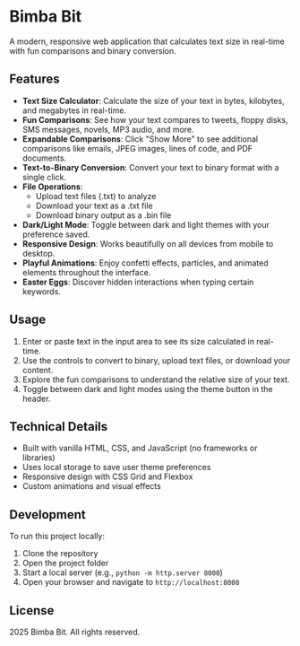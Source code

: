 # Bimba Bit

A modern, responsive web application that calculates text size in real-time with fun comparisons and binary conversion.

## Features

- **Text Size Calculator**: Calculate the size of your text in bytes, kilobytes, and megabytes in real-time.
- **Fun Comparisons**: See how your text compares to tweets, floppy disks, SMS messages, novels, MP3 audio, and more.
- **Expandable Comparisons**: Click "Show More" to see additional comparisons like emails, JPEG images, lines of code, and PDF documents.
- **Text-to-Binary Conversion**: Convert your text to binary format with a single click.
- **File Operations**:
  - Upload text files (.txt) to analyze
  - Download your text as a .txt file
  - Download binary output as a .bin file
- **Dark/Light Mode**: Toggle between dark and light themes with your preference saved.
- **Responsive Design**: Works beautifully on all devices from mobile to desktop.
- **Playful Animations**: Enjoy confetti effects, particles, and animated elements throughout the interface.
- **Easter Eggs**: Discover hidden interactions when typing certain keywords.

## Usage

1. Enter or paste text in the input area to see its size calculated in real-time.
2. Use the controls to convert to binary, upload text files, or download your content.
3. Explore the fun comparisons to understand the relative size of your text.
4. Toggle between dark and light modes using the theme button in the header.

## Technical Details

- Built with vanilla HTML, CSS, and JavaScript (no frameworks or libraries)
- Uses local storage to save user theme preferences
- Responsive design with CSS Grid and Flexbox
- Custom animations and visual effects

## Development

To run this project locally:

1. Clone the repository
2. Open the project folder
3. Start a local server (e.g., `python -m http.server 8000`)
4. Open your browser and navigate to `http://localhost:8000`

## License

 2025 Bimba Bit. All rights reserved.
